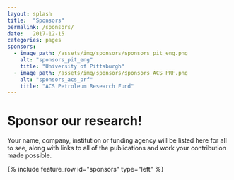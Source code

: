```yaml
---
layout: splash
title:  "Sponsors"
permalink: /sponsors/
date:   2017-12-15
categories: pages
sponsors:
  - image_path: /assets/img/sponsors/sponsors_pit_eng.png
    alt: "sponsors_pit_eng"
    title: "University of Pittsburgh"
  - image_path: /assets/img/sponsors/sponsors_ACS_PRF.png
    alt: "sponsors_acs_prf"
    title: "ACS Petroleum Research Fund"
---
```


Sponsor our research!
=====================

Your name, company, institution or funding agency will be listed here for all to see, along with links to all of the publications and work your contribution made possible.

{% include feature_row id="sponsors" type="left" %}
